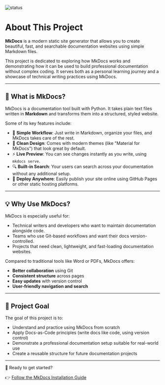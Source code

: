![status](https://img.shields.io/badge/status-production--ready-blue)

# About This Project

**MkDocs** is a modern static site generator that allows you to create beautiful, fast, and searchable documentation websites using simple Markdown files.

This project is dedicated to exploring how MkDocs works and demonstrating how it can be used to build professional documentation without complex coding. It serves both as a personal learning journey and a showcase of technical writing practices using MkDocs.

---

## 📘 What is MkDocs?

MkDocs is a documentation tool built with Python. It takes plain text files written in **Markdown** and transforms them into a structured, styled website.

Some of its key features include:

- 🧩 **Simple Workflow**: Just write in Markdown, organize your files, and MkDocs takes care of the rest.
- 🎨 **Clean Design**: Comes with modern themes (like "Material for MkDocs") that look great by default.
- ⚡ **Live Preview**: You can see changes instantly as you write, using `mkdocs serve`.
- 🔍 **Built-in Search**: Your users can search across your documentation without any additional setup.
- 🚀 **Deploy Anywhere**: Easily publish your site online using GitHub Pages or other static hosting platforms.

---

## 💡 Why Use MkDocs?

MkDocs is especially useful for:

- Technical writers and developers who want to maintain documentation alongside code.
- Teams who use Git-based workflows and want their docs version-controlled.
- Projects that need clean, lightweight, and fast-loading documentation websites.

Compared to traditional tools like Word or PDFs, MkDocs offers:

- **Better collaboration** using Git
- **Consistent structure** across pages
- **Easy updates** with version control
- **User-friendly navigation and search**

---

## 🎯 Project Goal

The goal of this project is to:

- Understand and practice using MkDocs from scratch
- Apply Docs-as-Code principles (write docs like code, using version control)
- Demonstrate a professional documentation setup suitable for real-world use
- Create a reusable structure for future documentation projects

---

📌 Ready to get started?

👉 [Follow the MkDocs Installation Guide](install/installations.md)
